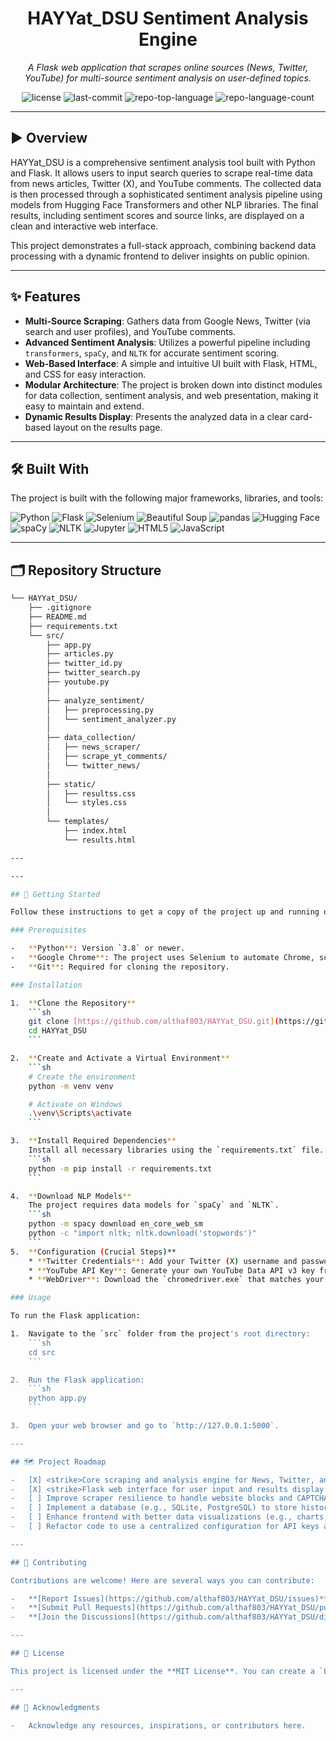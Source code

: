 <p align="center">
    <h1 align="center">HAYYat_DSU Sentiment Analysis Engine</h1>
</p>
<p align="center">
    <em>A Flask web application that scrapes online sources (News, Twitter, YouTube) for multi-source sentiment analysis on user-defined topics.</em>
</p>
<p align="center">
	<img src="https://img.shields.io/github/license/althaf803/HAYYat_DSU?style=flat&logo=opensourceinitiative&logoColor=white&color=0080ff" alt="license">
	<img src="https://img.shields.io/github/last-commit/althaf803/HAYYat_DSU?style=flat&logo=git&logoColor=white&color=0080ff" alt="last-commit">
	<img src="https://img.shields.io/github/languages/top/althaf803/HAYYat_DSU?style=flat&color=0080ff" alt="repo-top-language">
	<img src="https://img.shields.io/github/languages/count/althaf803/HAYYat_DSU?style=flat&color=0080ff" alt="repo-language-count">
</p>

---

## ▶️ Overview

HAYYat_DSU is a comprehensive sentiment analysis tool built with Python and Flask. It allows users to input search queries to scrape real-time data from news articles, Twitter (X), and YouTube comments. The collected data is then processed through a sophisticated sentiment analysis pipeline using models from Hugging Face Transformers and other NLP libraries. The final results, including sentiment scores and source links, are displayed on a clean and interactive web interface.

This project demonstrates a full-stack approach, combining backend data processing with a dynamic frontend to deliver insights on public opinion.

---

## ✨ Features

-   **Multi-Source Scraping**: Gathers data from Google News, Twitter (via search and user profiles), and YouTube comments.
-   **Advanced Sentiment Analysis**: Utilizes a powerful pipeline including `transformers`, `spaCy`, and `NLTK` for accurate sentiment scoring.
-   **Web-Based Interface**: A simple and intuitive UI built with Flask, HTML, and CSS for easy interaction.
-   **Modular Architecture**: The project is broken down into distinct modules for data collection, sentiment analysis, and web presentation, making it easy to maintain and extend.
-   **Dynamic Results Display**: Presents the analyzed data in a clear card-based layout on the results page.

---

## 🛠️ Built With

The project is built with the following major frameworks, libraries, and tools:

<p align="left">
	<img src="https://img.shields.io/badge/Python-3776AB.svg?style=flat&logo=Python&logoColor=white" alt="Python">
	<img src="https://img.shields.io/badge/Flask-000000.svg?style=flat&logo=Flask&logoColor=white" alt="Flask">
	<img src="https://img.shields.io/badge/Selenium-43B02A.svg?style=flat&logo=Selenium&logoColor=white" alt="Selenium">
	<img src="https://img.shields.io/badge/Beautiful%20Soup-A06544.svg?style=flat&logo=Beautiful-Soup&logoColor=white" alt="Beautiful Soup">
	<img src="https://img.shields.io/badge/pandas-150458.svg?style=flat&logo=pandas&logoColor=white" alt="pandas">
	<img src="https://img.shields.io/badge/Hugging%20Face-FFD21E.svg?style=flat&logo=Hugging-Face&logoColor=black" alt="Hugging Face">
	<img src="https://img.shields.io/badge/spaCy-09A3D5.svg?style=flat&logo=spaCy&logoColor=white" alt="spaCy">
	<img src="https://img.shields.io/badge/NLTK-3776AB.svg?style=flat&logo=NLTK&logoColor=white" alt="NLTK">
	<img src="https://img.shields.io/badge/Jupyter-F37626.svg?style=flat&logo=Jupyter&logoColor=white" alt="Jupyter">
	<img src="https://img.shields.io/badge/HTML5-E34F26.svg?style=flat&logo=HTML5&logoColor=white" alt="HTML5">
	<img src="https://img.shields.io/badge/JavaScript-F7DF1E.svg?style=flat&logo=JavaScript&logoColor=black" alt="JavaScript">
</p>

---

## 🗂 Repository Structure
```bash
└── HAYYat_DSU/
    ├── .gitignore
    ├── README.md
    ├── requirements.txt
    └── src/
        ├── app.py
        ├── articles.py
        ├── twitter_id.py
        ├── twitter_search.py
        ├── youtube.py
        │
        ├── analyze_sentiment/
        │   ├── preprocessing.py
        │   └── sentiment_analyzer.py
        │
        ├── data_collection/
        │   ├── news_scraper/
        │   ├── scrape_yt_comments/
        │   └── twitter_news/
        │
        ├── static/
        │   ├── resultss.css
        │   └── styles.css
        │
        └── templates/
            ├── index.html
            └── results.html

---

---

## 🚀 Getting Started

Follow these instructions to get a copy of the project up and running on your local machine.

### Prerequisites

-   **Python**: Version `3.8` or newer.
-   **Google Chrome**: The project uses Selenium to automate Chrome, so it must be installed.
-   **Git**: Required for cloning the repository.

### Installation

1.  **Clone the Repository**
    ```sh
    git clone [https://github.com/althaf803/HAYYat_DSU.git](https://github.com/althaf803/HAYYat_DSU.git)
    cd HAYYat_DSU
    ```

2.  **Create and Activate a Virtual Environment**
    ```sh
    # Create the environment
    python -m venv venv

    # Activate on Windows
    .\venv\Scripts\activate
    ```

3.  **Install Required Dependencies**
    Install all necessary libraries using the `requirements.txt` file.
    ```sh
    python -m pip install -r requirements.txt
    ```

4.  **Download NLP Models**
    The project requires data models for `spaCy` and `NLTK`.
    ```sh
    python -m spacy download en_core_web_sm
    python -c "import nltk; nltk.download('stopwords')"
    ```
5.  **Configuration (Crucial Steps)**
    * **Twitter Credentials**: Add your Twitter (X) username and password in `src/data_collection/twitter_news/twitter_details.py`.
    * **YouTube API Key**: Generate your own YouTube Data API v3 key from the Google Cloud Console and add it to `src/data_collection/scrape_yt_comments/get_yt_comments.py`.
    * **WebDriver**: Download the `chromedriver.exe` that matches your version of Google Chrome and place it in the correct directory as specified in the scraper scripts (e.g., `src/data_collection/`).

### Usage

To run the Flask application:

1.  Navigate to the `src` folder from the project's root directory:
    ```sh
    cd src
    ```

2.  Run the Flask application:
    ```sh
    python app.py
    ```

3.  Open your web browser and go to `http://127.0.0.1:5000`.

---

## 🗺️ Project Roadmap

-   [X] <strike>Core scraping and analysis engine for News, Twitter, and YouTube.</strike>
-   [X] <strike>Flask web interface for user input and results display.</strike>
-   [ ] Improve scraper resilience to handle website blocks and CAPTCHAs.
-   [ ] Implement a database (e.g., SQLite, PostgreSQL) to store historical search results.
-   [ ] Enhance frontend with better data visualizations (e.g., charts, graphs).
-   [ ] Refactor code to use a centralized configuration for API keys and paths.

---

## 🤝 Contributing

Contributions are welcome! Here are several ways you can contribute:

-   **[Report Issues](https://github.com/althaf803/HAYYat_DSU/issues)**: Submit bugs found or log feature requests.
-   **[Submit Pull Requests](https://github.com/althaf803/HAYYat_DSU/pulls)**: Review open PRs, and submit your own.
-   **[Join the Discussions](https://github.com/althaf803/HAYYat_DSU/discussions)**: Share your insights, provide feedback, or ask questions.

---

## 📜 License

This project is licensed under the **MIT License**. You can create a `LICENSE` file in your repository and add the MIT License text to it.

---

## 🙏 Acknowledgments

-   Acknowledge any resources, inspirations, or contributors here.